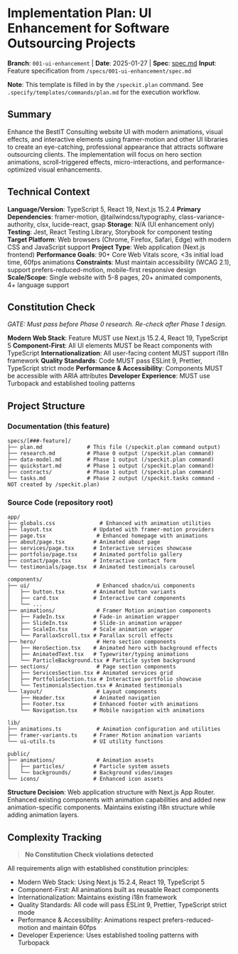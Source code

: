 # Implementation Plan: UI Enhancement for Software Outsourcing Projects

**Branch**: `001-ui-enhancement` | **Date**: 2025-01-27 | **Spec**: [spec.md](./spec.md)
**Input**: Feature specification from `/specs/001-ui-enhancement/spec.md`

**Note**: This template is filled in by the `/speckit.plan` command. See `.specify/templates/commands/plan.md` for the execution workflow.

## Summary

Enhance the BestIT Consulting website UI with modern animations, visual effects, and interactive elements using framer-motion and other UI libraries to create an eye-catching, professional appearance that attracts software outsourcing clients. The implementation will focus on hero section animations, scroll-triggered effects, micro-interactions, and performance-optimized visual enhancements.

## Technical Context

**Language/Version**: TypeScript 5, React 19, Next.js 15.2.4
**Primary Dependencies**: framer-motion, @tailwindcss/typography, class-variance-authority, clsx, lucide-react, gsap
**Storage**: N/A (UI enhancement only)
**Testing**: Jest, React Testing Library, Storybook for component testing
**Target Platform**: Web browsers (Chrome, Firefox, Safari, Edge) with modern CSS and JavaScript support
**Project Type**: Web application (Next.js frontend)
**Performance Goals**: 90+ Core Web Vitals score, <3s initial load time, 60fps animations
**Constraints**: Must maintain accessibility (WCAG 2.1), support prefers-reduced-motion, mobile-first responsive design
**Scale/Scope**: Single website with 5-8 pages, 20+ animated components, 4+ language support

## Constitution Check

_GATE: Must pass before Phase 0 research. Re-check after Phase 1 design._

**Modern Web Stack**: Feature MUST use Next.js 15.2.4, React 19, TypeScript 5
**Component-First**: All UI elements MUST be React components with TypeScript
**Internationalization**: All user-facing content MUST support i18n framework
**Quality Standards**: Code MUST pass ESLint 9, Prettier, TypeScript strict mode
**Performance & Accessibility**: Components MUST be accessible with ARIA attributes
**Developer Experience**: MUST use Turbopack and established tooling patterns

## Project Structure

### Documentation (this feature)

```text
specs/[###-feature]/
├── plan.md              # This file (/speckit.plan command output)
├── research.md          # Phase 0 output (/speckit.plan command)
├── data-model.md        # Phase 1 output (/speckit.plan command)
├── quickstart.md        # Phase 1 output (/speckit.plan command)
├── contracts/           # Phase 1 output (/speckit.plan command)
└── tasks.md             # Phase 2 output (/speckit.tasks command - NOT created by /speckit.plan)
```

### Source Code (repository root)
<!--
  ACTION REQUIRED: Replace the placeholder tree below with the concrete layout
  for this feature. Delete unused options and expand the chosen structure with
  real paths (e.g., apps/admin, packages/something). The delivered plan must
  not include Option labels.
-->

```text
app/
├── globals.css              # Enhanced with animation utilities
├── layout.tsx             # Updated with framer-motion providers
├── page.tsx                # Enhanced homepage with animations
├── about/page.tsx         # Animated about page
├── services/page.tsx      # Interactive services showcase
├── portfolio/page.tsx     # Animated portfolio gallery
├── contact/page.tsx       # Interactive contact form
└── testimonials/page.tsx  # Animated testimonials carousel

components/
├── ui/                     # Enhanced shadcn/ui components
│   ├── button.tsx         # Animated button variants
│   ├── card.tsx           # Interactive card components
│   └── ...
├── animations/             # Framer Motion animation components
│   ├── FadeIn.tsx         # Fade-in animation wrapper
│   ├── SlideIn.tsx        # Slide-in animation wrapper
│   ├── ScaleIn.tsx        # Scale animation wrapper
│   └── ParallaxScroll.tsx # Parallax scroll effects
├── hero/                   # Hero section components
│   ├── HeroSection.tsx    # Animated hero with background effects
│   ├── AnimatedText.tsx   # Typewriter/typing animations
│   └── ParticleBackground.tsx # Particle system background
├── sections/               # Page section components
│   ├── ServicesSection.tsx # Animated services grid
│   ├── PortfolioSection.tsx # Interactive portfolio showcase
│   └── TestimonialsSection.tsx # Animated testimonials
└── layout/                 # Layout components
    ├── Header.tsx         # Animated navigation
    ├── Footer.tsx         # Enhanced footer with animations
    └── Navigation.tsx     # Mobile navigation with animations

lib/
├── animations.ts           # Animation configuration and utilities
├── framer-variants.ts     # Framer Motion animation variants
└── ui-utils.ts            # UI utility functions

public/
├── animations/             # Animation assets
│   ├── particles/         # Particle system assets
│   └── backgrounds/       # Background video/images
└── icons/                 # Enhanced icon assets
```

**Structure Decision**: Web application structure with Next.js App Router. Enhanced existing components with animation capabilities and added new animation-specific components. Maintains existing i18n structure while adding animation layers.

## Complexity Tracking

> **No Constitution Check violations detected**

All requirements align with established constitution principles:
- Modern Web Stack: Using Next.js 15.2.4, React 19, TypeScript 5
- Component-First: All animations built as reusable React components
- Internationalization: Maintains existing i18n framework
- Quality Standards: All code will pass ESLint 9, Prettier, TypeScript strict mode
- Performance & Accessibility: Animations respect prefers-reduced-motion and maintain 60fps
- Developer Experience: Uses established tooling patterns with Turbopack
